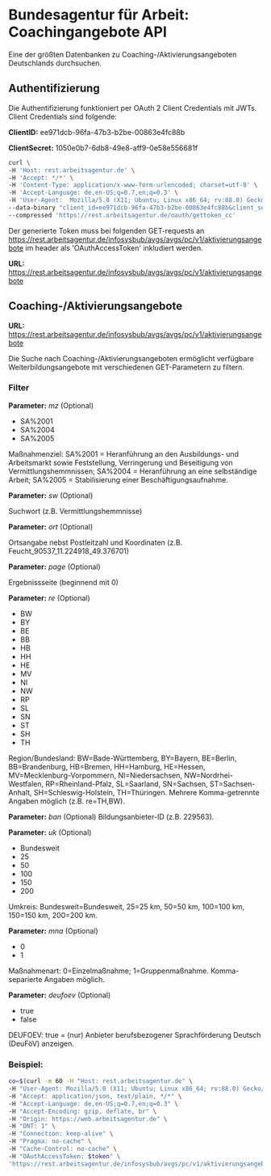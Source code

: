 # Bundesagentur für Arbeit: Coachingangebote API

Eine der größten Datenbanken zu Coaching-/Aktivierungsangeboten Deutschlands durchsuchen.

## Authentifizierung
Die Authentifizierung funktioniert per OAuth 2 Client Credentials mit JWTs.
Client Credentials sind folgende:

**ClientID:** ee971dcb-96fa-47b3-b2be-00863e4fc88b

**ClientSecret:** 1050e0b7-6db8-49e8-aff9-0e58e556681f

```bash
curl \
-H 'Host: rest.arbeitsagentur.de' \
-H 'Accept: */*' \
-H 'Content-Type: application/x-www-form-urlencoded; charset=utf-8' \
-H 'Accept-Language: de,en-US;q=0.7,en;q=0.3' \
-H 'User-Agent:  Mozilla/5.0 (X11; Ubuntu; Linux x86_64; rv:88.0) Gecko/20100101 Firefox/88.0' \
--data-binary "client_id=ee971dcb-96fa-47b3-b2be-00863e4fc88b&client_secret=1050e0b7-6db8-49e8-aff9-0e58e556681f&grant_type=client_credentials" \
--compressed 'https://rest.arbeitsagentur.de/oauth/gettoken_cc'
```

Der generierte Token muss bei folgenden GET-requests an https://rest.arbeitsagentur.de/infosysbub/avgs/avgs/pc/v1/aktivierungsangebote im header als 'OAuthAccessToken' inkludiert werden.

**URL:** https://rest.arbeitsagentur.de/infosysbub/avgs/avgs/pc/v1/aktivierungsangebote


## Coaching-/Aktivierungsangebote


**URL:** https://rest.arbeitsagentur.de/infosysbub/avgs/avgs/pc/v1/aktivierungsangebote

Die Suche nach Coaching-/Aktivierungsangeboten ermöglicht verfügbare Weiterbildungsangebote mit verschiedenen GET-Parametern zu filtern.


### Filter

**Parameter:** *mz*  (Optional)

- SA%2001
- SA%2004
- SA%2005

Maßnahmenziel: SA%2001 = Heranführung an den Ausbildungs- und Arbeitsmarkt sowie Feststellung, Verringerung und Beseitigung von Vermittlungshemmnissen; SA%2004 = Heranführung an eine selbständige Arbeit; SA%2005 = Stabilisierung einer Beschäftigungsaufnahme.


**Parameter:** *sw*  (Optional)

Suchwort (z.B. Vermittlungshemmnisse)


**Parameter:** *ort*  (Optional)

Ortsangabe nebst Postleitzahl und Koordinaten (z.B. Feucht_90537_11.224918_49.376701)


**Parameter:** *page* (Optional)

Ergebnissseite (beginnend mit 0)


**Parameter:** *re*  (Optional)
- BW
- BY
- BE
- BB
- HB
- HH
- HE
- MV
- NI
- NW
- RP
- SL
- SN
- ST
- SH
- TH

Region/Bundesland: BW=Bade-Württemberg, BY=Bayern, BE=Berlin, BB=Brandenburg, HB=Bremen, HH=Hamburg, HE=Hessen, MV=Mecklenburg-Vorpommern, NI=Niedersachsen, NW=Nordrhei-Westfalen, RP=Rheinland-Pfalz, SL=Saarland, SN=Sachsen, ST=Sachsen-Anhalt, SH=Schleswig-Holstein, TH=Thüringen. Mehrere Komma-getrennte Angaben möglich (z.B. re=TH,BW).


**Parameter:** *ban* (Optional)
Bildungsanbieter-ID (z.B. 229563). 


**Parameter:** *uk* (Optional)
- Bundesweit
- 25
- 50
- 100
- 150
- 200

Umkreis: Bundesweit=Bundesweit, 25=25 km, 50=50 km, 100=100 km, 150=150 km, 200=200 km.


**Parameter:** *mna* (Optional)
- 0
- 1

Maßnahmenart: 0=Einzelmaßnahme; 1=Gruppenmaßnahme. Komma-separierte Angaben möglich.


**Parameter:** *deufoev* (Optional)
- true
- false

DEUFOEV: true = (nur) Anbieter berufsbezogener Sprachförderung Deutsch (DeuFöV) anzeigen.


### Beispiel:

```bash
co=$(curl -m 60 -H "Host: rest.arbeitsagentur.de" \
-H "User-Agent: Mozilla/5.0 (X11; Ubuntu; Linux x86_64; rv:88.0) Gecko/20100101 Firefox/88.0" \
-H "Accept: application/json, text/plain, */*" \
-H "Accept-Language: de,en-US;q=0.7,en;q=0.3" \
-H "Accept-Encoding: gzip, deflate, br" \
-H "Origin: https://web.arbeitsagentur.de" \
-H "DNT: 1" \
-H "Connection: keep-alive" \
-H "Pragma: no-cache" \
-H "Cache-Control: no-cache" \
-H "OAuthAccessToken: $token" \
'https://rest.arbeitsagentur.de/infosysbub/avgs/pc/v1/aktivierungsangebote?mz=SA%2001&uk=Bundesweit&deufoev=false&page=1')
```


